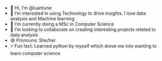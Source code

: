 - 👋 Hi, I’m @luantune
- 👀 I’m interested in using Technology to drive insights. I love data analysis and Machine learning 
- 🌱 I’m currently doing a MSc in Computer Science 
- 💞️ I’m looking to collaborate on creating interesting projects related to data analysis 
- 😄 Pronouns: She/her 
- ⚡ Fun fact: Learned python by myself which drove me into wanting to learn computer science 

<!---
luantune/luantune is a ✨ special ✨ repository because its `README.md` (this file) appears on your GitHub profile.
You can click the Preview link to take a look at your changes.
--->
